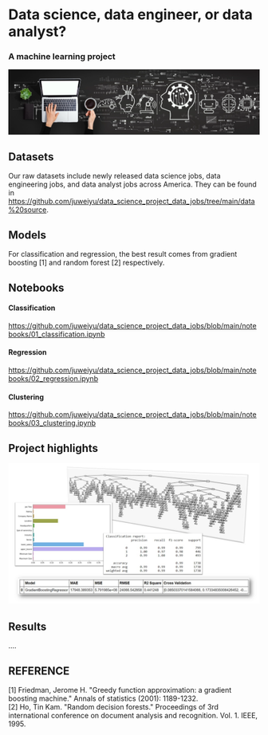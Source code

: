 # Data science, data engineer, or data analyst? 
### A machine learning project

![alt text](https://github.com/juweiyu/data_science_project_data_jobs/blob/main/images/readme.png)



## Datasets
Our raw datasets include newly released data science jobs, data engineering jobs, and data analyst jobs across America. They can be found in https://github.com/juweiyu/data_science_project_data_jobs/tree/main/data%20source.

## Models
For classification and regression, the best result comes from gradient boosting [1] and random forest [2] respectively. 

## Notebooks
#### Classification
https://github.com/juweiyu/data_science_project_data_jobs/blob/main/notebooks/01_classification.ipynb

#### Regression
https://github.com/juweiyu/data_science_project_data_jobs/blob/main/notebooks/02_regression.ipynb

#### Clustering
https://github.com/juweiyu/data_science_project_data_jobs/blob/main/notebooks/03_clustering.ipynb

## Project highlights

![alt text](https://github.com/juweiyu/data_science_project_data_jobs/blob/main/images/highlights.jpg)

## Results
....

## REFERENCE

[1] Friedman, Jerome H. "Greedy function approximation: a gradient boosting machine." Annals of statistics (2001): 1189-1232.  
[2] Ho, Tin Kam. "Random decision forests." Proceedings of 3rd international conference on document analysis and recognition. Vol. 1. IEEE, 1995.




